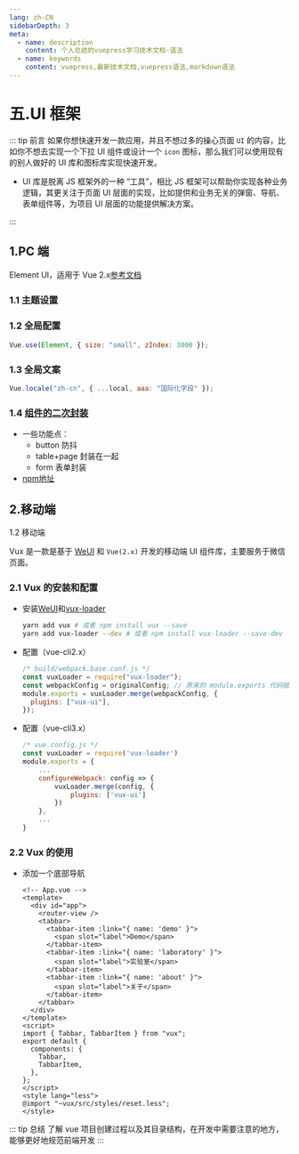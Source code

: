 ```yaml
---
lang: zh-CN
sidebarDepth: 3
meta:
  - name: description
    content: 个人总结的vuepress学习技术文档-语法
  - name: keywords
    content: vuepress,最新技术文档,vuepress语法,markdown语法
---
```


# 五.UI 框架

::: tip 前言
如果你想快速开发一款应用，并且不想过多的操心页面 `UI` 的内容，比如你不想去实现一个下拉 UI 组件或设计一个 `icon` 图标，那么我们可以使用现有的别人做好的 UI 库和图标库实现快速开发。

- UI 库是脱离 JS 框架外的一种 “工具”，相比 JS 框架可以帮助你实现各种业务逻辑，其更关注于页面 UI 层面的实现，比如提供和业务无关的弹窗、导航、表单组件等，为项目 UI 层面的功能提供解决方案。
<!-- - 图标库，就是汇聚了大量图标的仓库，在这样的仓库中我们可以查找并下载我们想要的图标，甚至还可以制定颜色和大小，在项目中使用图标库可以为我们的项目制定统一的图标管理标准，同时一定程度上也可以减少项目图片的数量。 -->

:::

## 1.PC 端

Element UI，适用于 Vue 2.x[参考文档](http://element-cn.eleme.io/#/zh-CN)

### 1.1 主题设置

### 1.2 全局配置

```js
Vue.use(Element, { size: "small", zIndex: 3000 });
```

### 1.3 全局文案

```js
Vue.locale("zh-cn", { ...local, aaa: "国际化字段" });
```

### 1.4 [组件的二次封装](http://zhoubichuan.com/web-elementui)
- 一些功能点：
  - button 防抖
  - table+page 封装在一起
  - form 表单封装
- [npm地址](https://www.npmjs.com/package/web-elementui)

## 2.移动端

1.2 移动端

Vux 是一款是基于 [WeUI](https://doc.vux.li/zh-CN/) 和 `Vue(2.x)` 开发的移动端 UI 组件库，主要服务于微信页面。

### 2.1 Vux 的安装和配置

- 安装[WeUI](https://weui.io)和[vux-loader](https://doc.vux.li/zh-CN/vux-loader/about.html)

  ```bash
  yarn add vux # 或者 npm install vux --save
  yarn add vux-loader --dev # 或者 npm install vux-loader --save-dev
  ```

- 配置（vue-cli2.x）

  ```js
  /* build/webpack.base.conf.js */
  const vuxLoader = require("vux-loader");
  const webpackConfig = originalConfig; // 原来的 module.exports 代码赋值给变量 webpackConfig
  module.exports = vuxLoader.merge(webpackConfig, {
    plugins: ["vux-ui"],
  });
  ```

- 配置（vue-cli3.x）

  ```js
  /* vue.config.js */
  const vuxLoader = require('vux-loader')
  module.exports = {
      ...
      configureWebpack: config => {
          vuxLoader.merge(config, {
              plugins: ['vux-ui']
          })
      },
      ...
  }
  ```

### 2.2 Vux 的使用

- 添加一个底部导航

  ```vue
  <!-- App.vue -->
  <template>
    <div id="app">
      <router-view />
      <tabbar>
        <tabbar-item :link="{ name: 'demo' }">
          <span slot="label">Demo</span>
        </tabbar-item>
        <tabbar-item :link="{ name: 'laboratory' }">
          <span slot="label">实验室</span>
        </tabbar-item>
        <tabbar-item :link="{ name: 'about' }">
          <span slot="label">关于</span>
        </tabbar-item>
      </tabbar>
    </div>
  </template>
  <script>
  import { Tabbar, TabbarItem } from "vux";
  export default {
    components: {
      Tabbar,
      TabbarItem,
    },
  };
  </script>
  <style lang="less">
  @import "~vux/src/styles/reset.less";
  </style>
  ```

::: tip 总结
了解 vue 项目创建过程以及其目录结构，在开发中需要注意的地方，能够更好地规范前端开发
:::
